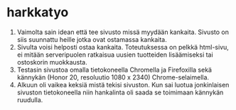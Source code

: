 # harkkatyo
1. Vaimolta sain idean että tee sivusto missä myydään kankaita. Sivusto on siis suunnattu heille jotka ovat ostamassa kankaita.
2. Sivulta voisi helposti ostaa kankaita. Toteutuksessa on pelkkä html-sivu, ei mitään serveripuolen ratkaisua uusien tuotteiden lisäämiseksi tai ostoskorin muokkausta.
3. Testasin sivustoa omalla tietokoneella Chromella ja Firefoxilla sekä kännykän (Honor 20, resoluutio 1080 x 2340) Chrome-selaimella.
4. Alkuun oli vaikea keksiä mistä tekisi sivuston. Kun sai luotua jonkinlaisen sivuston tietokoneella niin hankalinta oli saada se toimimaan kännykän ruudulla.